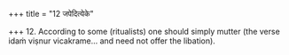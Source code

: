 +++
title = "12 जपेदित्येके"

+++
12. According to some (ritualists) one should simply mutter (the verse idaṁ viṣnur vicakrame... and need not offer the libation). 
